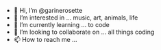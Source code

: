 - 👋 Hi, I’m @garinerosette
- 👀 I’m interested in ... music, art, animals, life
- 🌱 I’m currently learning ... to code
- 💞️ I’m looking to collaborate on ... all things coding
- 📫 How to reach me ... 

<!---
garinerosette/garinerosette is a ✨ special ✨ repository because its `README.md` (this file) appears on your GitHub profile.
You can click the Preview link to take a look at your changes.
--->
